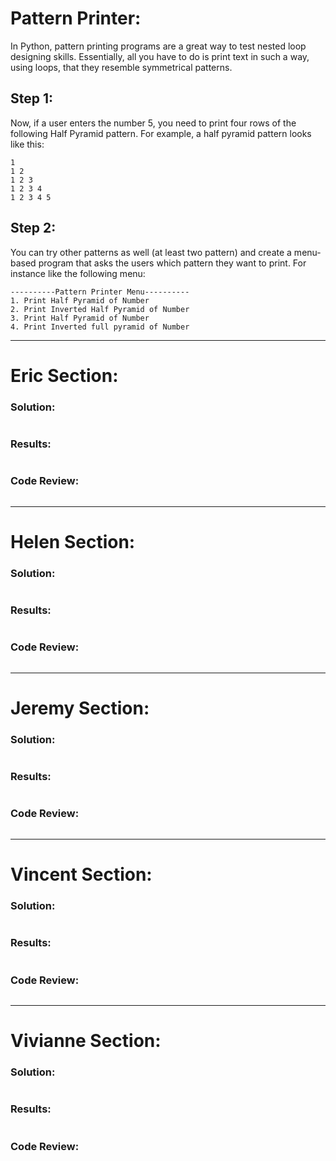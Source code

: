 # Pattern Printer:

In Python, pattern printing programs are a great way to test nested loop designing skills. Essentially, all you have to do is print text in such a way, using loops, that they resemble symmetrical patterns.

## Step 1:
Now, if a user enters the number 5, you need to print four rows of the following Half Pyramid pattern. 
For example, a half pyramid pattern looks like this:

```
1
1 2
1 2 3
1 2 3 4
1 2 3 4 5 
```

## Step 2:
You can try other patterns as well (at least two pattern) and create a menu-based program that asks the users which pattern they want to print. For instance like the following menu:

```
----------Pattern Printer Menu----------
1. Print Half Pyramid of Number
2. Print Inverted Half Pyramid of Number
3. Print Half Pyramid of Number
4. Print Inverted full pyramid of Number
```
----
# Eric Section:
### Solution:
```

```
### Results:
```

```
### Code Review: 
```

```
----
# Helen Section:
### Solution:
```

```
### Results:
```

```
### Code Review: 
```

```
----
# Jeremy Section:
### Solution:
```

```
### Results:
```

```
### Code Review: 
```

```
----
# Vincent Section:
### Solution:
```

```
### Results:
```

```
### Code Review: 
```

```
----
# Vivianne Section:
### Solution:
```

```
### Results:
```

```
### Code Review: 
```

```
